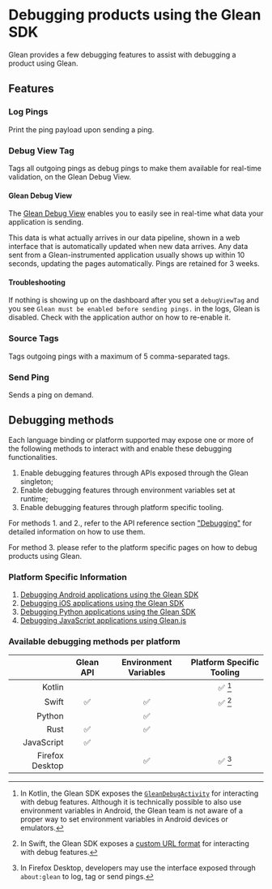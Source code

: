 # Debugging products using the Glean SDK

Glean provides a few debugging features to assist with debugging a product using Glean.

## Features

### Log Pings

Print the ping payload upon sending a ping.

### Debug View Tag

Tags all outgoing pings as debug pings to make them available for real-time validation, on the Glean Debug View.

#### Glean Debug View

The [Glean Debug View](https://debug-ping-preview.firebaseapp.com/) enables you to easily see in real-time what data your application is sending.

This data is what actually arrives in our data pipeline, shown in a web
interface that is automatically updated when new data arrives. Any data sent from a Glean-instrumented application usually shows up within 10 seconds,
updating the pages automatically. Pings are retained for 3 weeks.

#### Troubleshooting

If nothing is showing up on the dashboard after you set a `debugViewTag` and you see
`Glean must be enabled before sending pings.` in the logs, Glean is disabled. Check with
the application author on how to re-enable it.

### Source Tags

Tags outgoing pings with a maximum of 5 comma-separated tags.

### Send Ping

Sends a ping on demand.

## Debugging methods

Each language binding or platform supported may expose one or more of the following methods to
interact with and enable these debugging functionalities.

1. Enable debugging features through APIs exposed through the Glean singleton;
2. Enable debugging features through environment variables set at runtime;
3. Enable debugging features through platform specific tooling.

For methods 1. and 2., refer to the API reference section ["Debugging"](../../reference/debug/index.md)
for detailed information on how to use them.

For method 3. please refer to the platform specific pages on how to debug products using Glean.

### Platform Specific Information

1. [Debugging Android applications using the Glean SDK](./android.md)
2. [Debugging iOS applications using the Glean SDK](./ios.md)
3. [Debugging Python applications using the Glean SDK](./python.md)
4. [Debugging JavaScript applications using Glean.js](./javascript.md)

### Available debugging methods per platform

| | Glean API | Environment Variables | Platform Specific Tooling |
|-:|:-:|:-:|:-:|
| Kotlin | | | ✅ [^1] |
| Swift | ✅ | ✅ | ✅ [^2] |
| Python | | ✅ | |
| Rust | ✅ | ✅ | |
| JavaScript | ✅ | | |
| Firefox Desktop | | ✅ | ✅ [^3] |

[^1]: In Kotlin, the Glean SDK exposes the [`GleanDebugActivity`](./android.md) for interacting with debug features. Although it is technically possible to also use environment variables in Android, the Glean team is not aware of a proper way to set environment variables in Android devices or emulators.

[^2]: In Swift, the Glean SDK exposes a [custom URL format](./ios.md) for interacting with debug features.

[^3]: In Firefox Desktop, developers may use the interface exposed through `about:glean` to log, tag or send pings.
